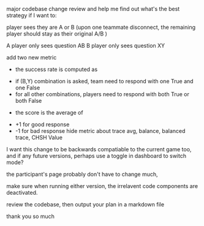 major codebase change 
review and help me find out what's the best strategy if I want to:

player sees they are A or B (upon one teammate disconnect, the remaining player should stay as their original A/B )

A player only sees question AB
B player only sees question XY

add two new metric
* the success rate is computed as 
- if (B,Y) combination is asked, team need to respond with one True and one False
- for all other combinations, players need to respond with both True or both False
* the score is the average of 
- +1 for good response
- -1 for bad response
hide metric about trace avg, balance, balanced trace, CHSH Value

I want this change to be backwards compatiable to the current game too, and if any future versions, perhaps use a toggle in dashboard to switch mode?
 
the participant's page probably don't have to change much, 

make sure when running either version, the irrelavent code components are deactivated. 

review the codebase, then output your plan in a markdown file

thank you so much